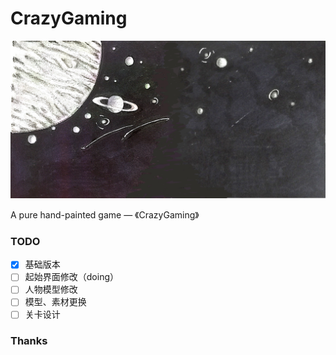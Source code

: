# CrazyGaming

![](img/background.png)

A pure hand-painted game — 《CrazyGaming》

### TODO

- [x] 基础版本
- [ ] 起始界面修改（doing）
- [ ] 人物模型修改
- [ ] 模型、素材更换
- [ ] 关卡设计

### Thanks
